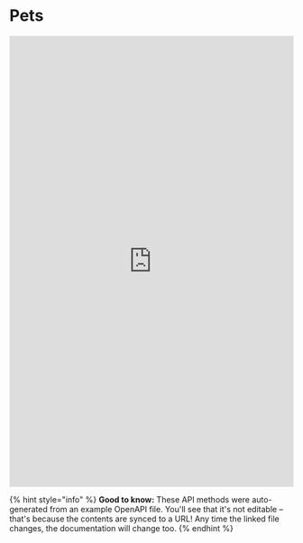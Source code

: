 # Pets

[//]: # (## Creating a new pet)

[//]: # ()
[//]: # ({% swagger src="../../.gitbook/assets/pet-store-v1.yaml" path="/pet" method="post" %})

[//]: # ([pet-store-v1.yaml]&#40;../../.gitbook/assets/pet-store-v1.yaml&#41;)

[//]: # ({% endswagger %})

[//]: # ()
[//]: # (## Updating a pet)

[//]: # ()
[//]: # ({% swagger src="../../.gitbook/assets/pet-store-v1.yaml" path="/pet" method="put" %})

[//]: # ([pet-store-v1.yaml]&#40;../../.gitbook/assets/pet-store-v1.yaml&#41;)

[//]: # ({% endswagger %})

<iframe src="https://aiazm496.github.io/PetStoreSwaggerUI/" width="100%" height="800px" frameborder="0"></iframe>


{% hint style="info" %}
**Good to know:** These API methods were auto-generated from an example OpenAPI file. You'll see that it's not editable – that's because the contents are synced to a URL! Any time the linked file changes, the documentation will change too.
{% endhint %}
